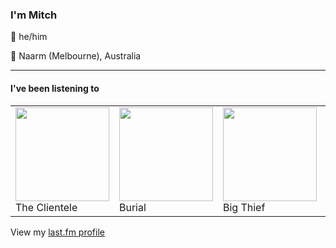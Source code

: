 <article><h3>I&#x27;m Mitch</h3><section><p>👨 he/him</p><p>📍 Naarm (Melbourne), Australia</p></section><hr/><section><h4>I&#x27;ve been listening to</h4><table><tbody><td><img src="https://lastfm.freetls.fastly.net/i/u/174s/905593398b064299a5b9fd4c9de66d7c.png" height="150px" alt="" role="presentation"/><br/>The Clientele</td><td><img src="https://lastfm.freetls.fastly.net/i/u/174s/2c7332bc861d406a80c13f0e69d4ba7f.png" height="150px" alt="" role="presentation"/><br/>Burial</td><td><img src="https://lastfm.freetls.fastly.net/i/u/174s/140fbd4e75078c59a9a1552a8dfd1d85.png" height="150px" alt="" role="presentation"/><br/>Big Thief</td><td><img src="https://lastfm.freetls.fastly.net/i/u/174s/a39a04103267495e81eb81054fa7430f.png" height="150px" alt="" role="presentation"/><br/>Sparklehorse</td><td><img src="https://lastfm.freetls.fastly.net/i/u/174s/3ed64658f313367895e2ddd51ae16cdf.png" height="150px" alt="" role="presentation"/><br/>Hector Berlioz</td></tbody></table><span>View my <a href="https://www.last.fm/user/my-slab">last.fm profile</a></span></section></article>